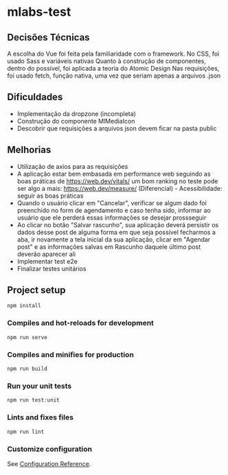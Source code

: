 # mlabs-test

## Decisões Técnicas
A escolha do Vue foi feita pela familiaridade com o framework.
No CSS, foi usado Sass e variáveis nativas
Quanto à construção de componentes, dentro do possível, foi aplicada a teoria do Atomic Design 
Nas requisições, foi usado fetch, função nativa, uma vez que seriam apenas a arquivos .json

## Dificuldades
- Implementação da dropzone (incompleta)
- Construção do componente MlMediaIcon
- Descobrir que requisições a arquivos json devem ficar na pasta public

## Melhorias
- Utilização de axios para as requisições
- A aplicação estar bem embasada em performance web seguindo as boas práticas de https://web.dev/vitals/ um bom ranking no teste pode ser algo a mais: https://web.dev/measure/
(Diferencial) - Acessibilidade: seguir as boas práticas
- Quando o usuário clicar em "Cancelar", verificar se algum dado foi preenchido no form de agendamento e caso tenha sido, informar ao usuário que ele perderá essas informações se desejar prossseguir
- Ao clicar no botão "Salvar rascunho", sua aplicação deverá persistir os dados desse post de alguma forma em que seja possível fecharmos a aba, ir novamente a tela inicial da sua aplicação, clicar em "Agendar post" e as informações salvas em Rascunho daquele último post deverão aparecer ali
- Implementar test e2e
- Finalizar testes unitários

## Project setup
```
npm install
```

### Compiles and hot-reloads for development
```
npm run serve
```

### Compiles and minifies for production
```
npm run build
```

### Run your unit tests
```
npm run test:unit
```

### Lints and fixes files
```
npm run lint
```

### Customize configuration
See [Configuration Reference](https://cli.vuejs.org/config/).
